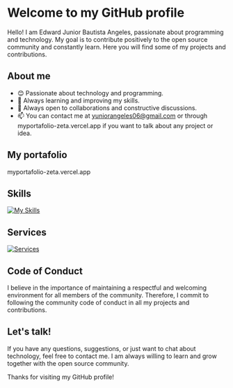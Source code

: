 
# Welcome to my GitHub profile

Hello! I am Edward Junior Bautista Angeles, passionate about programming and technology. My goal is to contribute positively to the open source community and constantly learn. Here you will find some of my projects and contributions.

## About me

- 😊 Passionate about technology and programming.
- 🌱 Always learning and improving my skills.
- 💬 Always open to collaborations and constructive discussions.
- 📫 You can contact me at yuniorangeles06@gmail.com or through myportafolio-zeta.vercel.app if you want to talk about any project or idea.

## My portafolio
myportafolio-zeta.vercel.app


## Skills

[![My Skills](https://skillicons.dev/icons?i=react,js,typescript,python,html,css,mysql)](https://skillicons.dev)

## Services

[![Services](https://skillicons.dev/icons?i=docker,materialui,nodejs,mongo,firebase,postgres,threejs)](https://skillicons.dev)



## Code of Conduct

I believe in the importance of maintaining a respectful and welcoming environment for all members of the community. Therefore, I commit to following the community code of conduct in all my projects and contributions.

## Let's talk!

If you have any questions, suggestions, or just want to chat about technology, feel free to contact me. I am always willing to learn and grow together with the open source community.

Thanks for visiting my GitHub profile!


